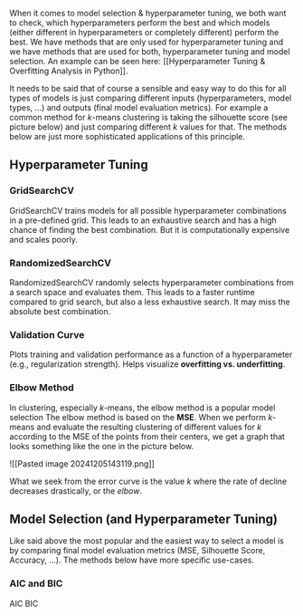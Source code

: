 When it comes to model selection & hyperparameter tuning, we both want to check, which hyperparameters perform the best and which models (either different in hyperparameters or completely different) perform the best. We have methods that are only used for hyperparameter tuning and we have methods that are used for both, hyperparameter tuning and model selection. An example can be seen here: [[Hyperparameter Tuning & Overfitting Analysis in Python]].

It needs to be said that of course a sensible and easy way to do this for all types of models is just comparing different inputs (hyperparameters, model types, ...) and outputs (final model evaluation metrics). For example a common method for $k$-means clustering is taking the silhouette score (see picture below) and just comparing different $k$ values for that. The methods below are just more sophisticated applications of this principle.
## Hyperparameter Tuning
### GridSearchCV
GridSearchCV trains models for all possible hyperparameter combinations in a pre-defined grid. This leads to an exhaustive search and has a high chance of finding the best combination. But it is computationally expensive and scales poorly. 
### RandomizedSearchCV
RandomizedSearchCV randomly selects hyperparameter combinations from a search space and evaluates them. This leads to a faster runtime compared to grid search, but also a less exhaustive search. It may miss the absolute best combination.
### Validation Curve
Plots training and validation performance as a function of a hyperparameter (e.g., regularization strength). Helps visualize **overfitting vs. underfitting**.
### Elbow Method
In clustering, especially $k$-means, the elbow method is a popular model selection The elbow method is based on the **MSE**. When we perform $k$-means and evaluate the resulting clustering of different values for $k$ according to the MSE of the points from their centers, we get a graph that looks something like the one in the picture below.

![[Pasted image 20241205143119.png]]

What we seek from the error curve is the value $k$ where the rate of decline decreases drastically, or the *elbow*. 
## Model Selection (and Hyperparameter Tuning)
Like said above the most popular and the easiest way to select a model is by comparing final model evaluation metrics (MSE, Silhouette Score, Accuracy, ...). The methods below have more specific use-cases.
### AIC and BIC
AIC BIC 

